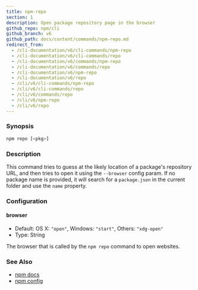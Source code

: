 ```yaml
---
title: npm-repo
section: 1
description: Open package repository page in the browser
github_repo: npm/cli
github_branch: v6
github_path: docs/content/commands/npm-repo.md
redirect_from:
  - /cli-documentation/v6/cli-commands/npm-repo
  - /cli-documentation/v6/cli-commands/repo
  - /cli-documentation/v6/commands/npm-repo
  - /cli-documentation/v6/commands/repo
  - /cli-documentation/v6/npm-repo
  - /cli-documentation/v6/repo
  - /cli/v6/cli-commands/npm-repo
  - /cli/v6/cli-commands/repo
  - /cli/v6/commands/repo
  - /cli/v6/npm-repo
  - /cli/v6/repo
---
```


### Synopsis

```bash
npm repo [<pkg>]
```

### Description

This command tries to guess at the likely location of a package's
repository URL, and then tries to open it using the `--browser`
config param. If no package name is provided, it will search for
a `package.json` in the current folder and use the `name` property.

### Configuration

#### browser

* Default: OS X: `"open"`, Windows: `"start"`, Others: `"xdg-open"`
* Type: String

The browser that is called by the `npm repo` command to open websites.

### See Also

* [npm docs](/cli/v6/commands/npm-docs)
* [npm config](/cli/v6/commands/npm-config)
